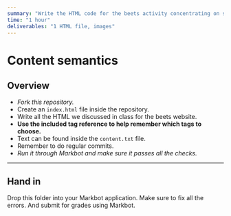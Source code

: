 ```yaml
---
summary: "Write the HTML code for the beets activity concentrating on semantics only."
time: "1 hour"
deliverables: "1 HTML file, images"
---
```


# Content semantics

## Overview

- _Fork this repository._
- Create an `index.html` file inside the repository.
- Write all the HTML we discussed in class for the beets website.
- **Use the included tag reference to help remember which tags to choose.**
- Text can be found inside the `content.txt` file.
- Remember to do regular commits.
- _Run it through Markbot and make sure it passes all the checks._

---

## Hand in

Drop this folder into your Markbot application. Make sure to fix all the errors. And submit for grades using Markbot.
